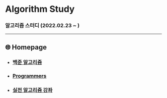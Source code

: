 # Algorithm Study

### 알고리즘 스터디 (2022.02.23 ~ )

---

## :globe_with_meridians: Homepage

* ### [백준 알고리즘](https://www.acmicpc.net/)

* ### [Programmers](https://programmers.co.kr/)

* ### [실전 알고리즘 강좌](https://www.youtube.com/playlist?list=PLRx0vPvlEmdDHxCvAQS1_6XV4deOwfVrz)
